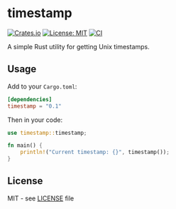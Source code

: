 # timestamp

[![Crates.io](https://img.shields.io/crates/v/timestamp)](https://crates.io/crates/timestamp)
[![License: MIT](https://img.shields.io/badge/License-MIT-yellow.svg)](https://opensource.org/licenses/MIT)
[![CI](https://github.com/rustcrate/timestamp/actions/workflows/ci.yml/badge.svg)](https://github.com/rustcrate/timestamp/actions)

A simple Rust utility for getting Unix timestamps.

## Usage

Add to your `Cargo.toml`:
```toml
[dependencies]
timestamp = "0.1"
```

Then in your code:
```rust
use timestamp::timestamp;

fn main() {
    println!("Current timestamp: {}", timestamp());
}
```

## License

MIT - see [LICENSE](LICENSE) file
